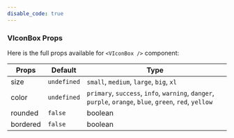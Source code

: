```yaml
---
disable_code: true
---
```


### VIconBox Props

Here is the full props available for `<VIconBox />` component:

| Props    | Default                                       | Type                                                                                                    |
| -------- | --------------------------------------------- | ------------------------------------------------------------------------------------------------------- |
| size     | <span class="is-undefined">`undefined`</span> | `small`, `medium`, `large`, `big`, `xl`                                                                 |
| color    | <span class="is-undefined">`undefined`</span> | `primary`, `success`, `info`, `warning`, `danger`, `purple`, `orange`, `blue`, `green`, `red`, `yellow` |
| rounded  | <span class="is-boolean">`false`</span>       | boolean                                                                                                 |
| bordered | <span class="is-boolean">`false`</span>       | boolean                                                                                                 |
